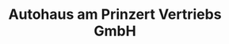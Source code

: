 ---
title: "Autohaus am Prinzert Vertriebs GmbH"
url: /roedermark/autohaus-am-prinzert-vertriebs-gmbh/
shop: Autohaus
---
